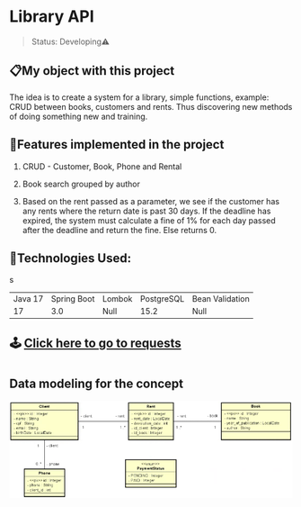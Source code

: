 # <h1>Library API</h1>

> Status: Developing⚠️

## 📋My object with this project

The idea is to create a system for a library, simple functions, example: CRUD between books, customers and rents. Thus discovering new methods of doing something new and training.

## 🤯Features implemented in the project

1. CRUD - Customer, Book, Phone and Rental


2. Book search grouped by author


3. Based on the rent passed as a parameter, we see if the customer has any rents where the return date is past 30 days. If the deadline has expired, the system must calculate a fine of 1% for each day passed after the deadline and return the fine. Else returns 0.

## 🚀Technologies Used:

<table>
  <tr>
    <td>Java 17</td>
    <td>Spring Boot</td>
    <td>Lombok</td>
    <td>PostgreSQL</td>
    <td>Bean Validation</td>
</tr>
   <tr>
      <td>17</td>
      <td>3.0</td>
      <td>Null</td>
      <td>15.2</td>
      <td>Null</td>s
  </tr>
</table>

## 🕹️ <a href="https://elements.getpostman.com/redirect?entityId=26980031-c150f4e3-583d-44ef-87b0-f6485961d0c7&entityType=collection">Click here to go to requests</a>

# <h2>Data modeling for the concept</h2>
![img.png](UML/img.png)